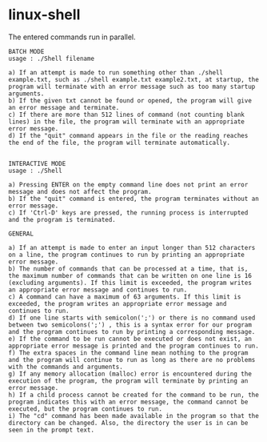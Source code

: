 # linux-shell

The entered commands run in parallel.

	BATCH MODE
	usage : ./Shell filename

	a) If an attempt is made to run something other than ./shell example.txt, such as ./shell example.txt example2.txt, at startup, the program will terminate with an error message such as too many startup arguments.
	b) If the given txt cannot be found or opened, the program will give an error message and terminate.
	c) If there are more than 512 lines of command (not counting blank lines) in the file, the program will terminate with an appropriate error message.
	d) If the "quit" command appears in the file or the reading reaches the end of the file, the program will terminate automatically.


	INTERACTIVE MODE
	usage : ./Shell

	a) Pressing ENTER on the empty command line does not print an error message and does not affect the program.
	b) If the "quit" command is entered, the program terminates without an error message.
	c) If 'Ctrl-D' keys are pressed, the running process is interrupted and the program is terminated.

	GENERAL

	a) If an attempt is made to enter an input longer than 512 characters on a line, the program continues to run by printing an appropriate error message.
	b) The number of commands that can be processed at a time, that is, the maximum number of commands that can be written on one line is 16 (excluding arguments). If this limit is exceeded, the program writes an appropriate error message and continues to run.
	c) A command can have a maximum of 63 arguments. If this limit is exceeded, the program writes an appropriate error message and continues to run.
	d) If one line starts with semicolon(';') or there is no command used between two semicolons(';') , this is a syntax error for our program and the program continues to run by printing a corresponding message.
	e) If the command to be run cannot be executed or does not exist, an appropriate error message is printed and the program continues to run.
	f) The extra spaces in the command line mean nothing to the program and the program will continue to run as long as there are no problems with the commands and arguments.
	g) If any memory allocation (malloc) error is encountered during the execution of the program, the program will terminate by printing an error message.
	h) If a child process cannot be created for the command to be run, the program indicates this with an error message, the command cannot be executed, but the program continues to run.
	i) The "cd" command has been made available in the program so that the directory can be changed. Also, the directory the user is in can be seen in the prompt text.
